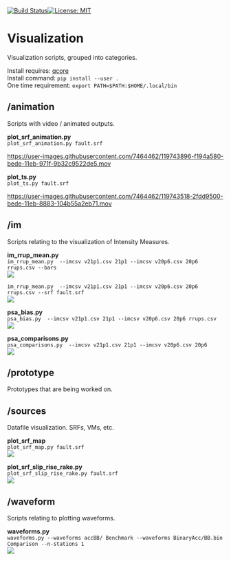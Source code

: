 [![Build Status](http://13.238.107.244:8080/job/visualization/badge/icon?build=last:${params.ghprbActualCommit=master)](http://13.238.107.244:8080/job/visualization)[![License: MIT](https://img.shields.io/badge/License-MIT-yellow.svg)](https://opensource.org/licenses/MIT)

# Visualization

Visualization scripts, grouped into categories.

Install requires: [qcore](https://github.com/ucgmsim/qcore)\
Install command: ```pip install --user .```\
One time requirement: ```export PATH=$PATH:$HOME/.local/bin```


## /animation
Scripts with video / animated outputs.

**plot_srf_animation.py**\
```plot_srf_animation.py fault.srf```

https://user-images.githubusercontent.com/7464462/119743896-f194a580-bede-11eb-971f-9b32c9522de5.mov

**plot_ts.py**\
```plot_ts.py fault.srf```

https://user-images.githubusercontent.com/7464462/119743518-2fdd9500-bede-11eb-8883-104b55a2eb71.mov



## /im
Scripts relating to the visualization of Intensity Measures.

**im_rrup_mean.py**\
```im_rrup_mean.py  --imcsv v21p1.csv 21p1 --imcsv v20p6.csv 20p6 rrups.csv --bars```\
<img src="samples/im_rrup_mean_bars.png">

```im_rrup_mean.py  --imcsv v21p1.csv 21p1 --imcsv v20p6.csv 20p6 rrups.csv --srf fault.srf```\
<img src="samples/im_rrup_mean_srf.png">

**psa_bias.py**\
```psa_bias.py  --imcsv v21p1.csv 21p1 --imcsv v20p6.csv 20p6 rrups.csv```\
<img src="samples/bias.png">

**psa_comparisons.py**\
```psa_comparisons.py  --imcsv v21p1.csv 21p1 --imcsv v20p6.csv 20p6```\
<img src="samples/comparisons.png">

## /prototype
Prototypes that are being worked on.

## /sources
Datafile visualization. SRFs, VMs, etc.

**plot_srf_map**\
```plot_srf_map.py fault.srf```\
<img src="samples/plot_srf_map.jpg">

**plot_srf_slip_rise_rake.py**\
```plot_srf_slip_rise_rake.py fault.srf```\
<img src="samples/plot_srf_slip_rise_rake.jpg">

## /waveform
Scripts relating to plotting waveforms.

**waveforms.py**\
```waveforms.py --waveforms accBB/ Benchmark --waveforms BinaryAcc/BB.bin Comparison --n-stations 1```\
<img src="samples/REHS.png">
